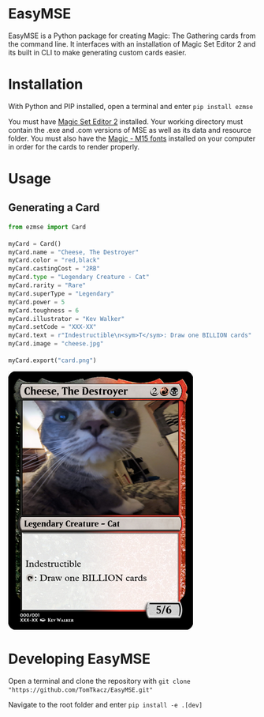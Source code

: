 # EasyMSE

EasyMSE is a Python package for creating Magic: The Gathering cards from the command line. It interfaces with an installation of Magic Set Editor 2 and its built in CLI to make generating custom cards easier.

# Installation

With Python and PIP installed, open a terminal and enter `pip install ezmse`

You must have [Magic Set Editor 2](https://magicseteditor.boards.net/page/downloads) installed. Your working directory must contain the .exe and .com versions of MSE as well as its data and resource folder. You must also have the [Magic - M15 fonts](https://github.com/MagicSetEditorPacks/Font-Pack) installed on your computer in order for the cards to render properly.

# Usage

## Generating a Card

```python
from ezmse import Card

myCard = Card()
myCard.name = "Cheese, The Destroyer"
myCard.color = "red,black"
myCard.castingCost = "2RB"
myCard.type = "Legendary Creature - Cat"
myCard.rarity = "Rare"
myCard.superType = "Legendary"
myCard.power = 5
myCard.toughness = 6
myCard.illustrator = "Kev Walker"
myCard.setCode = "XXX-XX"
myCard.text = r"Indestructible\n<sym>T</sym>: Draw one BILLION cards"
myCard.image = "cheese.jpg"

myCard.export("card.png")
```

![1696893501127](image/README/1696893501127.png)

# Developing EasyMSE

Open a terminal and clone the repository with `git clone "https://github.com/TomTkacz/EasyMSE.git"`

Navigate to the root folder and enter `pip install -e .[dev]`
